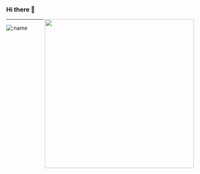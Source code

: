 ### Hi there 👋

[<img align="right" width="400" src="https://github-readme-stats.vercel.app/api?username=guobang-yoo&show_icons=true"/>](https://github.com/anuraghazra/github-readme-stats)

---

![:name](https://count.getloli.com/get/@guobang-yoo?theme=rule34)
